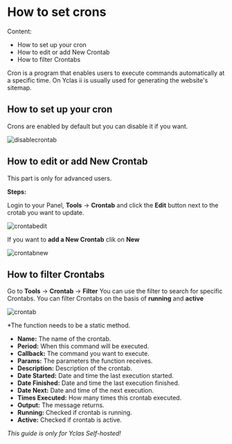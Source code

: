 # How to set crons
Content:
-   How to set up your cron
-   How to edit or add New Crontab
-   How to filter Crontabs

Cron is a program that enables users to execute commands automatically at a specific time. On Yclas ii is usually used for generating the website's sitemap.

## How to set up your cron

Crons are enabled by default but you can disable it if you want.

![disablecrontab](https://raw.githubusercontent.com/yclas/guides/master/images/disablecrontab.png)

## How to edit or add New Crontab

This part is only for advanced users.

**Steps:**

Login to your Panel,  **Tools**  ->  **Crontab**  and click the  **Edit**  button next to the crotab you want to update.

![crontabedit](https://raw.githubusercontent.com/yclas/guides/master/images/crontabedit.png)

If you want to  **add a New Crontab** clik on **New**

![crontabnew](https://raw.githubusercontent.com/yclas/guides/master/images/crontabnew.png)


## How to filter Crontabs

 Go to **Tools**  ->  **Crontab** -> **Filter**
 You can use the filter to search for specific Crontabs. You can filter Crontabs on the basis of **running** and **active**
 
![crontab](https://raw.githubusercontent.com/yclas/guides/master/images/crontab.png)


*The function needs to be a static method.

-   **Name:**  The name of the crontab.
-   **Period:**  When this command will be executed.
-   **Callback:**  The command you want to execute.
-   **Params:**  The parameters the function receives.
-   **Description:**  Description of the crontab.
-   **Date Started:**  Date and time the last execution started.
-   **Date Finished:**  Date and time the last execution finished.
-   **Date Next:**  Date and time of the next execution.
-   **Times Executed:**  How many times this crontab executed.
-   **Output:**  The message returns.
-   **Running:**  Checked if crontab is running.
-   **Active:**  Checked if crontab is active.



*This guide is only for Yclas Self-hosted!*
